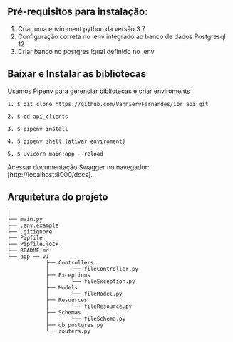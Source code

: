 ## Pré-requisitos para instalação:

1. Criar uma enviroment python da versão 3.7 .
2. Configuração correta no .env integrado ao banco de dados Postgresql 12
3. Criar banco no postgres igual definido no .env

## Baixar e Instalar as bibliotecas

Usamos Pipenv para gerenciar bibliotecas e criar enviroments

```
1. $ git clone https://github.com/VannieryFernandes/ibr_api.git

2. $ cd api_clients

3. $ pipenv install

4. $ pipenv shell (ativar enviroment)

5. $ uvicorn main:app --reload

```
Acessar documentação Swagger no navegador: [http://localhost:8000/docs].


## Arquitetura do projeto

```
│
├── main.py
├── .env.example
├── .gitignore
├── Pipfile
├── Pipfile.lock
├── README.md
└── app ── v1
            ├── Controllers
            │       └── fileController.py     
            ├── Exceptions
            │       └── fileException.py
            ├── Models
            │       └── fileModel.py
            ├── Resources
            │       └── fileResource.py
            ├── Schemas
            │       └── fileSchema.py
            ├── db_postgres.py
            └── routers.py
    

```

